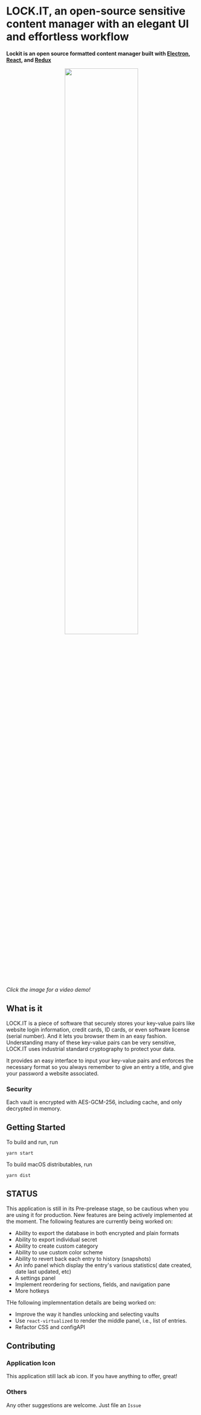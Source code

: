 # LOCK.IT, an open-source sensitive content manager with an elegant UI and effortless workflow

**Lockit is an open source formatted content manager built with [Electron](https://github.com/atom/electron), [React](https://facebook.github.io/react/), and [Redux](https://github.com/reactjs/redux)**

<p align="center">
  <a href="https://youtu.be/TZxJ-n1rRZs"><img src="http://misc.kunzhou.me/lockit.png" style="width: 62%"/></a>
</p>

*Click the image for a video demo!*

## What is it

LOCK.IT is a piece of software that securely stores your key-value pairs like website login information, credit cards, ID cards, or even software license (serial number). And it lets you browser them in an easy fashion. Understanding many of these key-value pairs can be very sensitive, LOCK.IT uses industrial standard cryptography to protect your data.

It provides an easy interface to input your key-value pairs and enforces the necessary format so you always remember to give an entry a title, and give your password a website associated.

### Security

Each vault is encrypted with AES-GCM-256, including cache, and only decrypted in memory.

## Getting Started

To build and run, run

```shell
yarn start
```

To build macOS distributables, run

```shell
yarn dist
```

## STATUS

This application is still in its Pre-prelease stage, so be cautious when you are using it for production. New features are being actively implemented at the moment. The following features are currently being worked on:

* Ability to export the database in both encrypted and plain formats
* Ability to export individual secret
* Ability to create custom category
* Ability to use custom color scheme
* Ability to revert back each entry to history (snapshots)
* An info panel which display the entry's various statistics( date created, date last updated, etc)
* A settings panel
* Implement reordering for sections, fields, and navigation pane
* More hotkeys

THe following implemnentation details are being worked on:

* Improve the way it handles unlocking and selecting vaults
* Use `react-virtualized` to render the middle panel, i.e., list of entries.
* Refactor CSS and configAPI

## Contributing

### Application Icon

This application still lack ab icon. If you have anything to offer, great!

### Others

Any other suggestions are welcome. Just file an `Issue`